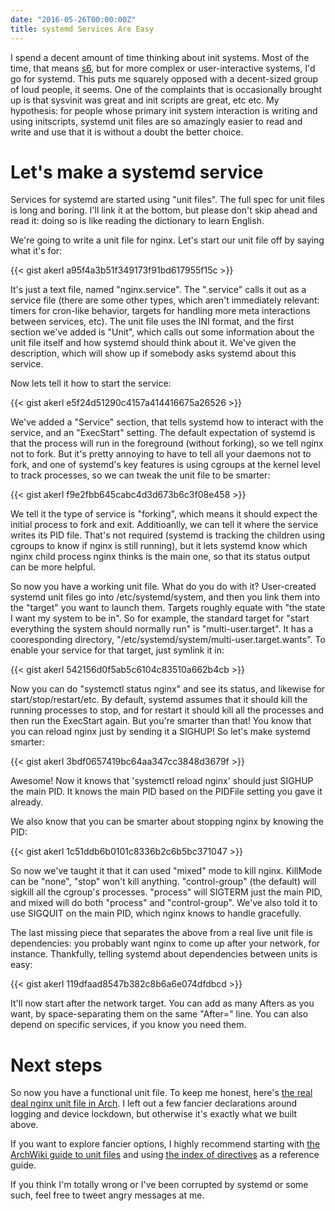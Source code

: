 ```yaml
---
date: "2016-05-26T00:00:00Z"
title: systemd Services Are Easy
---
```


I spend a decent amount of time thinking about init systems. Most of the time, that means [s6](http://skarnet.org/software/s6/), but for more complex or user-interactive systems, I'd go for systemd. This puts me squarely opposed with a decent-sized group of loud people, it seems. One of the complaints that is occasionally brought up is that sysvinit was great and init scripts are great, etc etc. My hypothesis: for people whose primary init system interaction is writing and using initscripts, systemd unit files are so amazingly easier to read and write and use that it is without a doubt the better choice.

<!--more-->

Let's make a systemd service
===========

Services for systemd are started using "unit files". The full spec for unit files is long and boring. I'll link it at the bottom, but please don't skip ahead and read it: doing so is like reading the dictionary to learn English.

We're going to write a unit file for nginx. Let's start our unit file off by saying what it's for:

{{< gist akerl a95f4a3b51f349173f91bd617955f15c >}}

It's just a text file, named "nginx.service". The ".service" calls it out as a service file (there are some other types, which aren't immediately relevant: timers for cron-like behavior, targets for handling more meta interactions between services, etc). The unit file uses the INI format, and the first section we've added is "Unit", which calls out some information about the unit file itself and how systemd should think about it. We've given the description, which will show up if somebody asks systemd about this service.

Now lets tell it how to start the service:

{{< gist akerl e5f24d51290c4157a414416675a26526 >}}

We've added a "Service" section, that tells systemd how to interact with the service, and an "ExecStart" setting. The default expectation of systemd is that the process will run in the foreground (without forking), so we tell nginx not to fork. But it's pretty annoying to have to tell all your daemons not to fork, and one of systemd's key features is using cgroups at the kernel level to track processes, so we can tweak the unit file to be smarter:

{{< gist akerl f9e2fbb645cabc4d3d673b6c3f08e458 >}}

We tell it the type of service is "forking", which means it should expect the initial process to fork and exit. Additioanlly, we can tell it where the service writes its PID file. That's not required (systemd is tracking the children using cgroups to know if nginx is still running), but it lets systemd know which nginx child process nginx thinks is the main one, so that its status output can be more helpful.

So now you have a working unit file. What do you do with it? User-created systemd unit files go into /etc/systemd/system, and then you link them into the "target" you want to launch them. Targets roughly equate with "the state I want my system to be in". So for example, the standard target for "start everything the system should normally run" is "multi-user.target". It has a cooresponding directory, "/etc/systemd/system/multi-user.target.wants". To enable your service for that target, just symlink it in:

{{< gist akerl 542156d0f5ab5c6104c83510a662b4cb >}}

Now you can do "systemctl status nginx" and see its status, and likewise for start/stop/restart/etc. By default, systemd assumes that it should kill the running processes to stop, and for restart it should kill all the processes and then run the ExecStart again. But you're smarter than that! You know that you can reload nginx just by sending it a SIGHUP! So let's make systemd smarter:

{{< gist akerl 3bdf0657419bc64aa347cc3848d3679f >}}

Awesome! Now it knows that 'systemctl reload nginx' should just SIGHUP the main PID. It knows the main PID based on the PIDFile setting you gave it already.

We also know that you can be smarter about stopping nginx by knowing the PID:

{{< gist akerl 1c51ddb6b0101c8336b2c6b5bc371047 >}}

So now we've taught it that it can used "mixed" mode to kill nginx. KillMode can be "none", "stop" won't kill anything. "control-group" (the default) will sigkill all the cgroup's processes. "process" will SIGTERM just the main PID, and mixed will do both "process" and "control-group". We've also told it to use SIGQUIT on the main PID, which nginx knows to handle gracefully.

The last missing piece that separates the above from a real live unit file is dependencies: you probably want nginx to come up after your network, for instance. Thankfully, telling systemd about dependencies between units is easy:

{{< gist akerl 119dfaad8547b382c8b6a6e074dfdbcd >}}

It'll now start after the network target. You can add as many Afters as you want, by space-separating them on the same "After=" line. You can also depend on specific services, if you know you need them.

Next steps
==========

So now you have a functional unit file. To keep me honest, here's [the real deal nginx unit file in Arch](https://git.archlinux.org/svntogit/packages.git/tree/trunk/service?h=packages/nginx). I left out a few fancier declarations around logging and device lockdown, but otherwise it's exactly what we built above.

If you want to explore fancier options, I highly recommend starting with [the ArchWiki guide to unit files](https://wiki.archlinux.org/index.php/Systemd#Writing_unit_files) and using [the index of directives](https://www.freedesktop.org/software/systemd/man/systemd.directives.html) as a reference guide.

If you think I'm totally wrong or I've been corrupted by systemd or some such, feel free to tweet angry messages at me.

